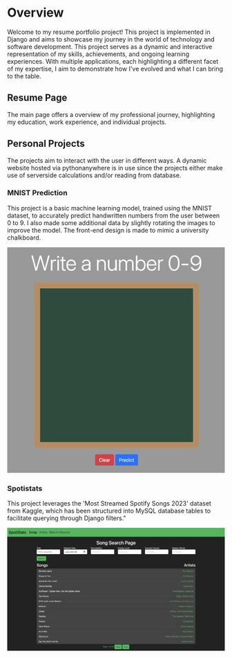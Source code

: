 # Overview
Welcome to my resume portfolio project! This project is implemented in Django and aims to showcase my journey in the world of technology and software development. This project serves as a dynamic and interactive representation of my skills, achievements, and ongoing learning experiences. With multiple applications, each highlighting a different facet of my expertise, I aim to demonstrate how I've evolved and what I can bring to the table.

## Resume Page
The main page offers a overview of my professional journey, highlighting my education, work experience, and individual projects.

## Personal Projects
The projects aim to interact with the user in different ways. A dynamic website hosted via pythonanywhere is in use since the projects either make use of serverside calculations and/or reading from database. 

### MNIST Prediction
This project is a basic machine learning model, trained using the MNIST dataset, to accurately predict handwritten numbers from the user between 0 to 9. I also made some additional data by slightly rotating the images to improve the model. The front-end design is made to mimic a university chalkboard.

![MNIST IMG](md-images/mnist-prediction.png)

### Spotistats
This project leverages the 'Most Streamed Spotify Songs 2023' dataset from Kaggle, which has been structured into MySQL database tables to facilitate querying through Django filters."

![SPOTISTATS IMG](md-images/spotistats.png)
